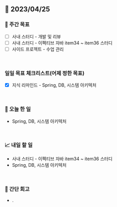 ## 📅 2023/04/25


### 👏 주간 목표

- [ ] 사내 스터디 - 개발 및 리뷰
- [ ] 사내 스터디 - 이펙티브 자바 item34 ~ item36 스터디
- [ ] 사이드 프로젝트 - 수업 관리

<br/>

### 일일 목표 체크리스트(어제 정한 목표)

- [x] 지식 리마인드 - Spring, DB, 시스템 아키텍처

<br/>

### 💯 오늘 한 일

- Spring, DB, 시스템 아키텍처

<br/>

### 📈 내일 할 일

- 사내 스터디 - 이펙티브 자바 item34 ~ item36 스터디
- Spring, DB, 시스템 아키텍처

<br/>

### 🤔 간단 회고

- .
 
